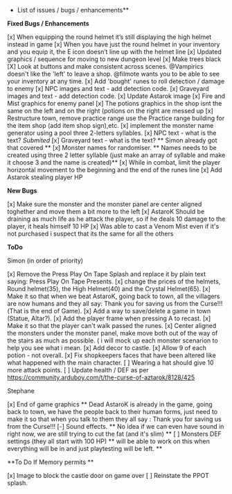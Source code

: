 
* List of issues / bugs / enhancements**

**Fixed Bugs / Enhancements**

[x] When equipping the round helmet it’s still displaying the high helmet instead in game
[x] When you have just the round helmet in your inventory and you equip it, the E icon doesn’t line up with the helmet line
[x] Updated graphics / sequence for moving to new dungeon level
[x] Make trees black
[X] Look at buttons and make consistent across scenes.  @Vampirics  doesn't like the 'left' to leave a shop.  @filmote wants you to be able to see your inventory at any time. 
[x] Add 'bought' runes to roll detection / damage to enemy
[x] NPC images and text - add detection code.
[x] Graveyard images and text - add detection code.
[x] Update Astarok image
[x] Fire and Mist graphics for enemy panel
[x] The potions graphics in the shop isnt the same on the left and on the right (potions on the right are messed up
[x] Restructure town, remove practice range use the Practice range building for the item shop (add item shop sign),etc.
[x] implement the monster name generator using a pool three 2-letters syllables.
[x] NPC text - what is the text? *Submited*
[x] Graveyard text - what is the text? ** Simon already got that covered **
[x] Monster names for randomiser. ** Names needs to be created using three 2 letter syllable (just make an array of syllable and make it choose 3 and the name is created)**
[x] While in combat, limit the player horizontal movement to the beginning and the end of the runes line
[x] Add Astarok stealing player HP


**New Bugs**

[x] Make sure the monster and the monster panel are center aligned toghether and move them a bit more to the left
[x] AstaroK Should be draining as much life as he attack the player, so if he deals 10 damage to the player, it heals himself 10 HP
[x] Was able to cast a Venom Mist even if it's not purchased i suspect that its the same for all the others

**ToDo**

Simon (in order of priority)

[x] Remove the Press Play On Tape Splash and replace it by plain text saying: Press Play On Tape Presents.
[x] change the prices of the helmets, Round helmet(35), the High Helmet(40) and the Crystal Helmet(65).
[x] Make it so that when we beat AstaroK, going back to town, all the villagers are now humans and they all say: Thank you for saving us from the Curse!!!(That is the end of Game).
[x] Add a way to save/delete a game in town (Statue, Altar?).
[x] Add the player frame when pressing A to recast.
[x] Make it so that the player can't walk passed the runes.
[x] Center aligned the monsters under the monster panel, make move both out of the way of the stairs as much as possible. ( i will mock up each monster scenarion to help you see what i mean.
[x] Add decor to castle.
[x] Allow 9 of each potion - not overall.
[x] Fix shopkeepers faces that have been altered like what happened with the main character.
[ ] Wearing a hat should give 10 more attack points.
[ ] Update health / DEF as per https://community.arduboy.com/t/the-curse-of-aztarok/8128/425

Stephane

[x] End of game graphics ** Dead AstaroK is already in the game, going back to town, we have the people back to their human forms, just need to make it so that when you talk to them they all say : Thank you for saving us from the Curse!!!
[-] Sound effects. ** No idea if we can even have sound in right now, we are still trying to cut the fat (and it's slim) **
[ ] Monsters DEF settings (they all start with 100 HP) ** will be able to work on this when everything will be in and just playtesting will be left. **


**To Do If Memory permits **

[x] Image to block the castle door on game over
[ ] Reinstate the PPOT splash.



